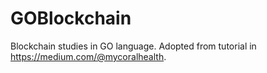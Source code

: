 # GOBlockchain
Blockchain studies in GO language. Adopted from tutorial in https://medium.com/@mycoralhealth.
